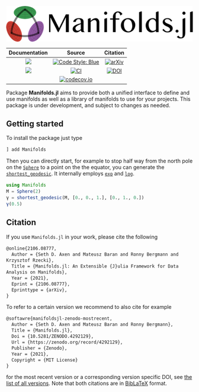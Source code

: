 <div align="center">
    <img src="https://github.com/JuliaManifolds/Manifolds.jl/blob/master/docs/src/assets/logo-text-readme.png" alt="Manifolds.jl Logo with text" width="526">
</div>

| **Documentation** | **Source** | **Citation** |
|:-----------------:|:----------------------:|:------------:|
| [![](https://img.shields.io/badge/docs-stable-blue.svg)](https://juliamanifolds.github.io/Manifolds.jl/stable/) | [![Code Style: Blue](https://img.shields.io/badge/code%20style-blue-4495d1.svg)](https://github.com/invenia/BlueStyle) | [![arXiv](https://img.shields.io/badge/arXiv%20CS.MS-2106.08777-blue.svg)](https://arxiv.org/abs/2106.08777) |
| [![](https://img.shields.io/badge/docs-dev-blue.svg)](https://juliamanifolds.github.io/Manifolds.jl/latest/) | [![CI](https://github.com/JuliaManifolds/Manifolds.jl/workflows/CI/badge.svg)](https://github.com/JuliaManifolds/Manifolds.jl/actions?query=workflow%3ACI+branch%3Amaster) | [![DOI](https://zenodo.org/badge/190447542.svg)](https://zenodo.org/badge/latestdoi/190447542) |
| | [![codecov.io](http://codecov.io/github/JuliaManifolds/Manifolds.jl/coverage.svg?branch=master)](https://codecov.io/gh/JuliaManifolds/Manifolds.jl/) |


Package __Manifolds.jl__ aims to provide both a unified interface to define and
use manifolds as well as a library of manifolds to use for your projects.
This package is under development, and subject to changes as needed.

## Getting started

To install the package just type

```julia
] add Manifolds
```

Then you can directly start, for example to stop half way from the north pole on the [`Sphere`](https://juliamanifolds.github.io/Manifolds.jl/stable/manifolds/sphere.html) to a point on the the equator, you can generate the [`shortest_geodesic`](https://juliamanifolds.github.io/Manifolds.jl/stable/interface.html#ManifoldsBase.shortest_geodesic-Tuple{AbstractManifold,Any,Any}).
It internally employs [`exp`](https://juliamanifolds.github.io/Manifolds.jl/latest/interface.html#Base.exp-Tuple{AbstractManifold,Any,Any}) and [`log`](https://juliamanifolds.github.io/Manifolds.jl/latest/interface.html#Base.log-Tuple{AbstractManifold,Any,Any}).

```julia
using Manifolds
M = Sphere(2)
γ = shortest_geodesic(M, [0., 0., 1.], [0., 1., 0.])
γ(0.5)
```

## Citation

If you use `Manifolds.jl` in your work, please cite the following

```biblatex
@online{2106.08777,
  Author = {Seth D. Axen and Mateusz Baran and Ronny Bergmann and Krzysztof Rzecki},
  Title = {Manifolds.jl: An Extensible {J}ulia Framework for Data Analysis on Manifolds},
  Year = {2021},
  Eprint = {2106.08777},
  Eprinttype = {arXiv},
}
```

To refer to a certain version we recommend to also cite for example

```biblatex
@softawre{manifoldsjl-zenodo-mostrecent,
  Author = {Seth D. Axen and Mateusz Baran and Ronny Bergmann},
  Title = {Manifolds.jl},
  Doi = {10.5281/ZENODO.4292129},
  Url = {https://zenodo.org/record/4292129},
  Publisher = {Zenodo},
  Year = {2021},
  Copyright = {MIT License}
}
```

for the most recent version or a corresponding version specific DOI, see [the list of all versions](https://zenodo.org/search?page=1&size=20&q=conceptrecid:%224292129%22&sort=-version&all_versions=True).
Note that both citations are in [BibLaTeX](https://ctan.org/pkg/biblatex) format.

